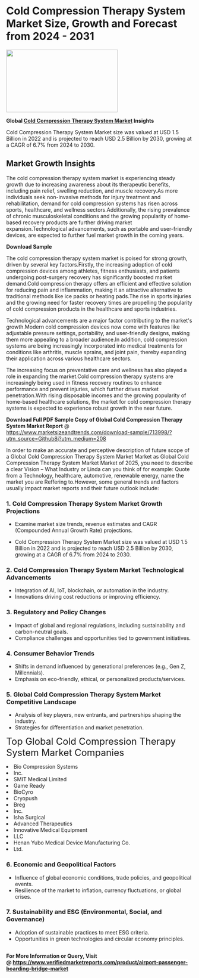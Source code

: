 <H1>Cold Compression Therapy System Market Size, Growth and Forecast from 2024 - 2031</H1><img class="aligncenter size-medium wp-image-584254" src="https://thirdeyenews.in/wp-content/uploads/2024/09/Global-Market-Research-300x168.jpeg" alt="" width="300" height="168" /><p><strong>Global&nbsp;<a href="https://www.marketsizeandtrends.com/download-sample/713998/?utm_source=Github8j?utm_medium=208">Cold Compression Therapy System Market</a> Insights</strong></p><p>Cold Compression Therapy System Market size was valued at USD 1.5 Billion in 2022 and is projected to reach USD 2.5 Billion by 2030, growing at a CAGR of 6.7% from 2024 to 2030.</p><p><h2>Market Growth Insights</h2> <p>The cold compression therapy system market is experiencing steady growth due to increasing awareness about its therapeutic benefits, including pain relief, swelling reduction, and muscle recovery.As more individuals seek non-invasive methods for injury treatment and rehabilitation, demand for cold compression systems has risen across sports, healthcare, and wellness sectors.Additionally, the rising prevalence of chronic musculoskeletal conditions and the growing popularity of home-based recovery products are further driving market expansion.Technological advancements, such as portable and user-friendly devices, are expected to further fuel market growth in the coming years.</p> <p><strong>Download Sample</strong></p> <p>The cold compression therapy system market is poised for strong growth, driven by several key factors.Firstly, the increasing adoption of cold compression devices among athletes, fitness enthusiasts, and patients undergoing post-surgery recovery has significantly boosted market demand.Cold compression therapy offers an efficient and effective solution for reducing pain and inflammation, making it an attractive alternative to traditional methods like ice packs or heating pads.The rise in sports injuries and the growing need for faster recovery times are propelling the popularity of cold compression products in the healthcare and sports industries.</p> <p>Technological advancements are a major factor contributing to the market's growth.Modern cold compression devices now come with features like adjustable pressure settings, portability, and user-friendly designs, making them more appealing to a broader audience.In addition, cold compression systems are being increasingly incorporated into medical treatments for conditions like arthritis, muscle sprains, and joint pain, thereby expanding their application across various healthcare sectors.</p> <p>The increasing focus on preventative care and wellness has also played a role in expanding the market.Cold compression therapy systems are increasingly being used in fitness recovery routines to enhance performance and prevent injuries, which further drives market penetration.With rising disposable incomes and the growing popularity of home-based healthcare solutions, the market for cold compression therapy systems is expected to experience robust growth in the near future.</p> <p><span class=""><strong>Download Full PDF Sample Copy of Global Cold Compression Therapy System Market Report</strong> @ <a href="https://www.marketsizeandtrends.com/download-sample/713998/?utm_source=Github8j?utm_medium=208" target="_blank">https://www.marketsizeandtrends.com/download-sample/713998/?utm_source=Github8j?utm_medium=208</a></span></p><p>In order to make an accurate and perceptive description of future scope of a Global&nbsp;Cold Compression Therapy System Market Market as Global&nbsp;Cold Compression Therapy System Market Market of 2025, you need to describe a clear Vision &ndash; What Industry or Linda can you think of for example: Quote from a Technology, healthcare, automotive, renewable energy, name the market you are Reffering to.However, some general trends and factors usually impact market reports and their future outlook include:</p><h3>1.&nbsp;<strong>Cold Compression Therapy System Market Growth Projections</strong></h3><ul><li>Examine market size trends, revenue estimates and CAGR (Compounded Annual Growth Rate) projections.</li><li><p>Cold Compression Therapy System Market size was valued at USD 1.5 Billion in 2022 and is projected to reach USD 2.5 Billion by 2030, growing at a CAGR of 6.7% from 2024 to 2030.</p></li></ul><h3>2.&nbsp;<strong>Cold Compression Therapy System Market Technological Advancements</strong></h3><ul><li>Integration of AI, IoT, blockchain, or automation in the industry.</li><li>Innovations driving cost reductions or improving efficiency.</li></ul><h3>3.&nbsp;<strong>Regulatory and Policy Changes</strong></h3><ul><li>Impact of global and regional regulations, including sustainability and carbon-neutral goals.</li><li>Compliance challenges and opportunities tied to government initiatives.</li></ul><h3>4.&nbsp;<strong>Consumer Behavior Trends</strong></h3><ul><li>Shifts in demand influenced by generational preferences (e.g., Gen Z, Millennials).</li><li>Emphasis on eco-friendly, ethical, or personalized products/services.</li></ul><h3>5.&nbsp;<strong>Global Cold Compression Therapy System Market Competitive Landscape</strong></h3><ul><li>Analysis of key players, new entrants, and partnerships shaping the industry.</li><li>Strategies for differentiation and market penetration.</li></ul><p data-pm-slice="1 1 []"><span style="color: inherit; font-family: inherit; font-size: 25px;">Top Global Cold Compression Therapy System Market Companies</span></p><div class="" data-test-id=""><p><li>Bio Compression Systems</li><li> Inc.</li><li> SMIT Medical Limited</li><li> Game Ready</li><li> BioCyro</li><li> Cryopush</li><li> Breg</li><li> Inc.</li><li> Isha Surgical</li><li> Advanced Therapeutics</li><li> Innovative Medical Equipment</li><li> LLC</li><li> Henan Yubo Medical Device Manufacturing Co.</li><li> Ltd.</li></p></div><h3>6.&nbsp;<strong>Economic and Geopolitical Factors</strong></h3><ul><li>Influence of global economic conditions, trade policies, and geopolitical events.</li><li>Resilience of the market to inflation, currency fluctuations, or global crises.</li></ul><h3>7.&nbsp;<strong>Sustainability and ESG (Environmental, Social, and Governance)</strong></h3><ul><li>Adoption of sustainable practices to meet ESG criteria.</li><li>Opportunities in green technologies and circular economy principles.</li></ul><h2><strong style="font-size: 14px;">For More Information or Query, Visit @&nbsp;</strong><a style="background-color: #ffffff; font-size: 14px;" href="https://www.marketsizeandtrends.com/report/cold-compression-therapy-system-market/" target="_blank">https://www.verifiedmarketreports.com/product/airport-passenger-boarding-bridge-market</a></h2>